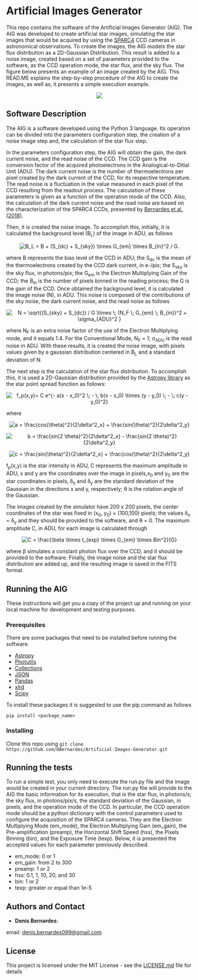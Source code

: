# Artificial Images Generator
This repo contains the software of the Artificial Images Generator (AIG). The AIG was developed to create artificial star images, simulating the star images that would be acquired by using the [SPARC4](https://www.spiedigitallibrary.org/conference-proceedings-of-spie/8446/844626/Concept-of-SPARC4--a-simultaneous-polarimeter-and-rapid-camera/10.1117/12.924976.full?SSO=1) CCD cameras in astronomical observations. To create the images, the AIG models the star flux distribution as a 2D-Gaussian Distribution. This result is added to a noise image, created based on a set of parameters provided to the software, as the CCD operation mode, the star flux, and the sky flux. The figure below presents an example of an image created by the AIG. This READ.ME explains the step-by-step procedure of the AIG to create the images, as well as, it presents a simple execution example.


<p align="center">
  <img src="https://github.com/DBernardes/Artificial-Images-Generator/blob/main/artificial_star.png" />
</p>


## Software Description

The AIG is a software developed using the Python 3 language. Its operation can be divided into the parameters configuration step, the creation of a noise image step and, the calculation of the star flux step. 

In the parameters configuration step, the AIG will obtain the gain, the dark current noise, and the read noise of the CCD. The CCD gain is the conversion factor of the acquired photoelectrons in the Analogical-to-Ditial Unit (ADU). The dark current noise is the number of thermoelectrons per pixel created by the dark current of the CCD, for its respective temperature. The read noise is a fluctuation in the value measured in each pixel of the CCD resulting from the readout process. The calculation of these parameters is given as a function of the operation mode of the CCD. Also, the calculation of the dark current noise and the read noise are based on the characterization of the SPARC4 CCDs, presented by [Bernardes et al. (2018)](https://arxiv.org/abs/1806.02191).

Then, it is created the noise image. To accomplish this, initially, it is calculated the background level (B<sub>L</sub>) of the image in ADU, as follows

<p align="center">
<img src="https://latex.codecogs.com/svg.latex?B_L&space;=&space;B&space;&plus;&space;(S_{dc}&space;&plus;&space;S_{sky})&space;\times&space;G_{em}&space;\times&space;B_{in}^2&space;/&space;G." title="B_L = B + (S_{dc} + S_{sky}) \times G_{em} \times B_{in}^2 / G." />
</p>

where B represents the bias level of the CCD in ADU; the S<sub>dc</sub> is the mean of the thermoelectrons created by the CCD dark current, in e-/pix; the S<sub>sky</sub> is the sky flux, in photons/pix; the G<sub>em</sub> is the Electron Multiplying Gain of the CCD; the B<sub>in</sub> is the number of pixels binned in the reading process; the G is the gain of the CCD. Once obtained the background level, it is calculated the image noise (N), in ADU. This noise is composed of the contributions of the sky noise, the dark current noise, and the read noise as follows

<p align="center">
<img src="https://latex.codecogs.com/svg.latex?N&space;=&space;\sqrt{(S_{sky}&space;&plus;&space;S_{dc})&space;/&space;G&space;\times&space;\;&space;(N_F&space;\;&space;G_{em}&space;\;&space;B_{in})^2&space;&plus;&space;\sigma_{ADU}^2&space;}" title="N = \sqrt{(S_{sky} + S_{dc}) / G \times \; (N_F \; G_{em} \; B_{in})^2 + \sigma_{ADU}^2 }" />
</p>

where N<sub>F</sub> is an extra noise factor of the use of the Electron Multiplying mode, and it equals 1.4. For the Conventional Mode, N<sub>F</sub> = 1; &sigma;<sub>ADU</sub> is the read noise in ADU. With these results, it is created the noise image, with pixels values given by a gaussian distribution centered in B<sub>L</sub> and a standard deviation of N.

The next step is the calculation of the star flux distribution. To accomplish this, it is used a 2D-Gaussian distribution provided by the [Astropy library](http://dx.doi.org/10.3847/1538-3881/aabc4f) as the star point spread function as follows:

<p align="center">
<img src="https://latex.codecogs.com/svg.latex?f_p(x,y)=&space;C&space;e^{-&space;a(x&space;-&space;x_0)^2&space;\;&space;-&space;\;&space;b(x&space;-&space;x_0)&space;\times&space;(y&space;-&space;y_0)&space;\;&space;-&space;\;&space;c(y&space;-&space;y_0)^2}" title="f_p(x,y)= C e^{- a(x - x_0)^2 \; - \; b(x - x_0) \times (y - y_0) \; - \; c(y - y_0)^2}" />  
</p>

where

<p align="center">
<img src="https://latex.codecogs.com/svg.latex?a&space;=&space;\frac{cos(\theta)^2}{2\delta^2_x}&space;&plus;&space;\frac{sin(\theta)^2}{2\delta^2_y}" title="a = \frac{cos(\theta)^2}{2\delta^2_x} + \frac{sin(\theta)^2}{2\delta^2_y}" />
</p>

<p align="center">
<img src="https://latex.codecogs.com/svg.latex?b&space;=&space;\frac{sin(2&space;\theta)^2}{2\delta^2_x}&space;-&space;\frac{sin(2&space;\theta)^2}{2\delta^2_y}" title="b = \frac{sin(2 \theta)^2}{2\delta^2_x} - \frac{sin(2 \theta)^2}{2\delta^2_y}" />
</p>

<p align="center">
<img src="https://latex.codecogs.com/svg.latex?c&space;=&space;\frac{sin(\theta)^2}{2\delta^2_x}&space;&plus;&space;\frac{cos(\theta)^2}{2\delta^2_y}" title="c = \frac{sin(\theta)^2}{2\delta^2_x} + \frac{cos(\theta)^2}{2\delta^2_y}" />
</p>


f<sub>p</sub>(x,y) is the star intensity in ADU, C represents the maximum amplitude in ADU, x and y are the coordinates over the image in pixels,x<sub>0</sub> and y<sub>0</sub> are the star coordinates in pixels, &delta;<sub>x</sub> and &delta;<sub>y</sub> are the standard deviation of the Gaussian in the directions x and y, respectively; &theta; is the rotation angle of the Gaussian.

The images created by the simulator have 200 x 200 pixels, the center coordinates of the star was fixed in (x<sub>0</sub>, y<sub>0</sub>) = (100,100) pixels; the values &delta;<sub>x</sub> = &delta;<sub>y</sub> and they should be provided to the software, and &theta; = 0. The maximum amplitude C, in ADU, for each image is calculated through

<p align="center">
<img src="https://latex.codecogs.com/svg.latex?C&space;=&space;\frac{\beta&space;\times&space;t_{exp}&space;\times&space;G_{em}&space;\times&space;Bin^2}{G}" title="C = \frac{\beta \times t_{exp} \times G_{em} \times Bin^2}{G}" />
</p>

where &beta; simulates a constant photon flux over the CCD, and it should be provided to the software. Finally, the image noise and the star flux distribution are added up, and the resulting image is saved in the FITS format.



## Running the AIG

These instructions will get you a copy of the project up and running on your local machine for development and testing purposes. 

### Prerequisites
There are some packages that need to be installed before running the software.

* [Astropy](https://www.astropy.org/)
* [Photutils](https://photutils.readthedocs.io/en/stable/)
* [Collections](https://docs.python.org/3/library/collections.html)
* [JSON](https://www.w3schools.com/python/python_json.asp)
* [Pandas](https://pandas.pydata.org/)
* [xlrd](https://xlrd.readthedocs.io/en/latest/)
* [Scipy](https://www.scipy.org/)

To install these packages it is suggested to use the pip command as follows
```
pip install <package_name>
```

### Installing
Clone this repo using ``` git clone https://github.com/DBernardes/Artificial-Images-Generator.git ```

## Running the tests

To run a simple test, you only need to execute the run.py file and the image would be created in your current directory. The run.py file will provide to the AIG the basic information for its execution, that is the star flux, in photons/s; the sky flux, in photons/pix/s, the standard deviation of the Gaussian, in pixels, and the operation mode of the CCD. In particular, the CCD operation mode should be a python dictionary with the control parameters used to configure the acquisition of the SPARC4 cameras. They are the Electron Multiplying Mode (em_mode), the Electron Multiplying Gain (em_gain), the Pre-amplification (preamp), the Horizontal Shift Speed (hss), the Pixels Binning (bin), and the Exposure Time (texp). Below, it is presented the accepted values for each parameter previously described.

- em_mode: 0 or 1
- em_gain: from 2 to 300
- preamp: 1 or 2
- hss: 0.1, 1, 10, 20, and 30
- bin: 1 or 2
- texp: greater or equal than 1e-5

## Authors and Contact

* **Denis Bernardes**: 

email: denis.bernardes099@gmail.com 

## License

This project is licensed under the MIT License - see the [LICENSE.md](LICENSE.md) file for details
